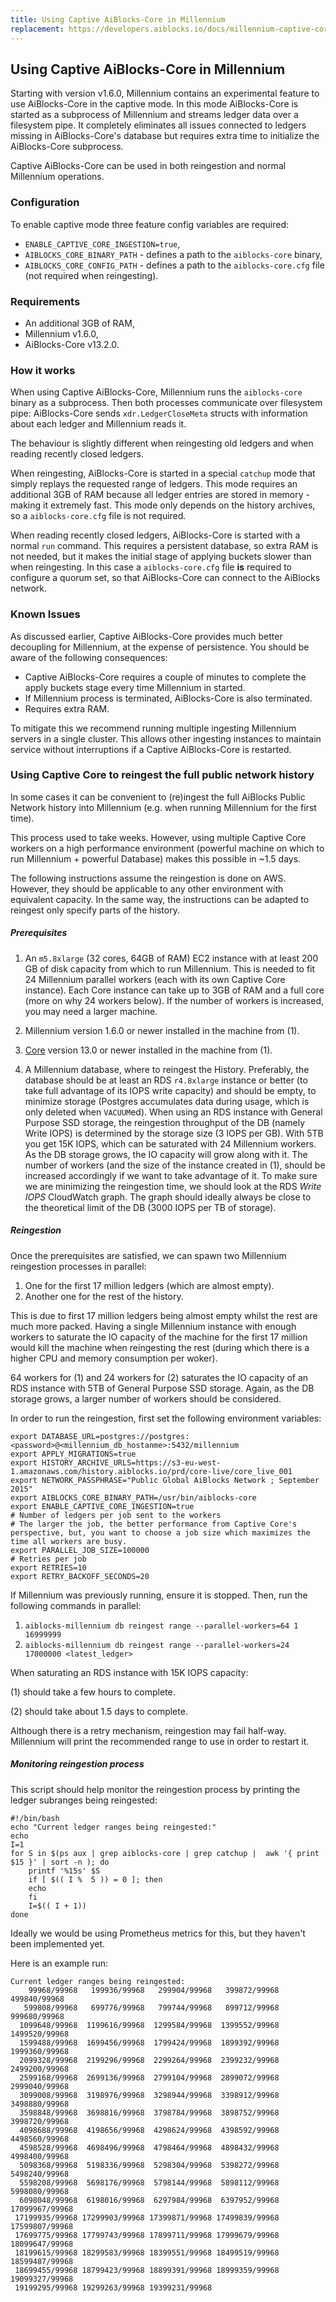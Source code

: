 ```yaml
---
title: Using Captive AiBlocks-Core in Millennium
replacement: https://developers.aiblocks.io/docs/millennium-captive-core/
---
```

## Using Captive AiBlocks-Core in Millennium

Starting with version v1.6.0, Millennium contains an experimental feature to use AiBlocks-Core in the captive mode. In this mode AiBlocks-Core is started as a subprocess of Millennium and streams ledger data over a filesystem pipe. It completely eliminates all issues connected to ledgers missing in AiBlocks-Core's database but requires extra time to initialize the AiBlocks-Core subprocess.

Captive AiBlocks-Core can be used in both reingestion and normal Millennium operations.

### Configuration

To enable captive mode three feature config variables are required:
* `ENABLE_CAPTIVE_CORE_INGESTION=true`,
* `AIBLOCKS_CORE_BINARY_PATH` - defines a path to the `aiblocks-core` binary,
* `AIBLOCKS_CORE_CONFIG_PATH` - defines a path to the `aiblocks-core.cfg` file (not required when reingesting).

### Requirements

* An additional 3GB of RAM,
* Millennium v1.6.0,
* AiBlocks-Core v13.2.0.

### How it works

When using Captive AiBlocks-Core, Millennium runs the `aiblocks-core` binary as a subprocess. Then both processes communicate over filesystem pipe: AiBlocks-Core sends `xdr.LedgerCloseMeta` structs with information about each ledger and Millennium reads it.

The behaviour is slightly different when reingesting old ledgers and when reading recently closed ledgers.

When reingesting, AiBlocks-Core is started in a special `catchup` mode that simply replays the requested range of ledgers. This mode requires an additional 3GB of RAM because all ledger entries are stored in memory - making it extremely fast. This mode only depends on the history archives, so a `aiblocks-core.cfg` file is not required.

When reading recently closed ledgers, AiBlocks-Core is started with a normal `run` command. This requires a persistent database, so extra RAM is not needed, but it makes the initial stage of applying buckets slower than when reingesting. In this case a `aiblocks-core.cfg` file **is** required to configure a quorum set, so that AiBlocks-Core can connect to the AiBlocks network.

### Known Issues

As discussed earlier, Captive AiBlocks-Core provides much better decoupling for Millennium, at the expense of persistence. You should be aware of the following consequences:

* Captive AiBlocks-Core requires a couple of minutes to complete the apply buckets stage every time Millennium in started.
* If Millennium process is terminated, AiBlocks-Core is also terminated.
* Requires extra RAM.

To mitigate this we recommend running multiple ingesting Millennium servers in a single cluster. This allows other ingesting instances to maintain service without interruptions if a Captive AiBlocks-Core is restarted.

### Using Captive Core to reingest the full public network history

In some cases it can be convenient to (re)ingest the full AiBlocks Public
Network history into Millennium (e.g. when running Millennium for the first time).

This process used to take weeks.
However, using multiple Captive Core workers on a high performance
environment (powerful machine on which to run Millennium + powerful Database)
makes this possible in ~1.5 days.


The following instructions assume the reingestion is done on AWS.
However, they should be applicable to any other environment with equivalent
capacity. In the same way, the instructions can be adapted to reingest only
specify parts of the history.

##### Prerequisites

1. An `m5.8xlarge` (32 cores, 64GB of RAM) EC2 instance with at least 200 GB 
   of disk capacity from which to run Millennium.
   This is needed to fit 24 Millennium parallel workers (each with its own
   Captive Core instance). Each Core instance can take up to 3GB of RAM and a
   full core (more on why 24 workers below). If the number of workers is
   increased, you may need a larger machine.
   
2. Millennium version 1.6.0 or newer installed in the machine from (1).

3. [Core](https://github.com/aiblocks/aiblocks-core) version 13.0 or newer installed
   in the machine from (1).

4. A Millennium database, where to reingest the History. Preferably, the
   database should be at least an RDS `r4.8xlarge` instance or better (to take
   full advantage of its IOPS write capacity) and
   should be empty, to minimize storage (Postgres accumulates data during
   usage, which is only deleted when `VACUUM`ed). When using an RDS instance
   with General Purpose SSD storage, the reingestion throughput of the DB
   (namely Write IOPS) is determined by the storage size (3 IOPS per GB).
   With 5TB you get 15K IOPS, which can be saturated with 24 Millennium
   workers. As the DB storage grows,
   the IO capacity will grow along with it. The number of workers (and the
   size of the instance created in (1), should be increased accordingly if
   we want to take advantage of it. To make sure we are minimizing the
   reingestion time, we should look at the RDS _Write IOPS_ CloudWatch graph.
   The graph should ideally always be close to the theoretical limit of
   the DB (3000 IOPS per TB of storage).


##### Reingestion

Once the prerequisites are satisfied, we can spawn two Millennium reingestion
processes in parallel:

 1. One for the first 17 million ledgers (which are almost empty).
 2. Another one for the rest of the history.

This is due to first 17 million ledgers being almost empty whilst the rest
are much more packed. Having a single Millennium instance with enough workers to
saturate the IO capacity of the machine for the first 17 million would kill the
machine when reingesting the rest (during which there is a higher CPU and
memory consumption per woker).

64 workers for (1) and 24 workers for (2) saturates the IO capacity of an RDS
instance with 5TB of General Purpose SSD storage. Again, as the DB storage
grows, a larger number of workers should be considered.

In order to run the reingestion, first set the following environment variables:
```
export DATABASE_URL=postgres://postgres:<password>@<millennium_db_hostanme>:5432/millennium
export APPLY_MIGRATIONS=true
export HISTORY_ARCHIVE_URLS=https://s3-eu-west-1.amazonaws.com/history.aiblocks.io/prd/core-live/core_live_001
export NETWORK_PASSPHRASE="Public Global AiBlocks Network ; September 2015"
export AIBLOCKS_CORE_BINARY_PATH=/usr/bin/aiblocks-core
export ENABLE_CAPTIVE_CORE_INGESTION=true
# Number of ledgers per job sent to the workers
# The larger the job, the better performance from Captive Core's perspective, but, you want to choose a job size which maximizes the time all workers are busy. 
export PARALLEL_JOB_SIZE=100000
# Retries per job
export RETRIES=10
export RETRY_BACKOFF_SECONDS=20
```

If Millennium was previously running, ensure it is stopped. Then, run
the following commands in parallel:

1. `aiblocks-millennium db reingest range --parallel-workers=64 1 16999999`
2. `aiblocks-millennium db reingest range --parallel-workers=24 17000000 <latest_ledger>`

When saturating an RDS instance with 15K IOPS capacity:

(1) should take a few hours to complete.

(2) should take about 1.5 days to complete.


Although there is a retry mechanism, reingestion may fail half-way. Millennium will
print the recommended range to use in order to restart it. 


##### Monitoring reingestion process

This script should help monitor the reingestion process by printing the
 ledger subranges being reingested:
 
```
#!/bin/bash
echo "Current ledger ranges being reingested:"
echo
I=1
for S in $(ps aux | grep aiblocks-core | grep catchup |  awk '{ print $15 }' | sort -n ); do
    printf '%15s' $S
    if [ $(( I %  5 )) = 0 ]; then
	echo
    fi
    I=$(( I + 1))
done
```
 
Ideally we would be using Prometheus metrics for this, but they haven't been
implemented yet.

Here is an example run:

```
Current ledger ranges being reingested:
    99968/99968   199936/99968   299904/99968   399872/99968   499840/99968
   599808/99968   699776/99968   799744/99968   899712/99968   999680/99968
  1099648/99968  1199616/99968  1299584/99968  1399552/99968  1499520/99968
  1599488/99968  1699456/99968  1799424/99968  1899392/99968  1999360/99968
  2099328/99968  2199296/99968  2299264/99968  2399232/99968  2499200/99968
  2599168/99968  2699136/99968  2799104/99968  2899072/99968  2999040/99968
  3099008/99968  3198976/99968  3298944/99968  3398912/99968  3498880/99968
  3598848/99968  3698816/99968  3798784/99968  3898752/99968  3998720/99968
  4098688/99968  4198656/99968  4298624/99968  4398592/99968  4498560/99968
  4598528/99968  4698496/99968  4798464/99968  4898432/99968  4998400/99968
  5098368/99968  5198336/99968  5298304/99968  5398272/99968  5498240/99968
  5598208/99968  5698176/99968  5798144/99968  5898112/99968  5998080/99968
  6098048/99968  6198016/99968  6297984/99968  6397952/99968 17099967/99968
 17199935/99968 17299903/99968 17399871/99968 17499839/99968 17599807/99968
 17699775/99968 17799743/99968 17899711/99968 17999679/99968 18099647/99968
 18199615/99968 18299583/99968 18399551/99968 18499519/99968 18599487/99968
 18699455/99968 18799423/99968 18899391/99968 18999359/99968 19099327/99968
 19199295/99968 19299263/99968 19399231/99968
```
 


